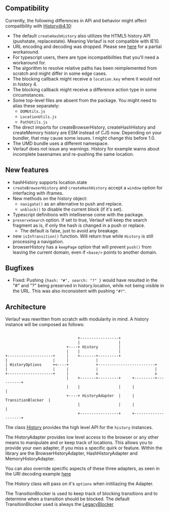 ## Compatibility

Currently, the following differences in APi and behavior might affect compatibility with History@4.10:

-   The default `createHashHistory` also utilizes the HTML5 history API (pushstate, replacestate). Meaning Verlauf is not compatible with IE10.
-   URL encoding and decoding was dropped. Please see [here](./URI_Decoding.md) for a partial workaround.
-   For typescript users, there are type incompatibilities that you'll need a workaround for.
-   The algorithm to resolve relative paths has been reimplemented from scratch and might differ in some edge cases.
-   The blocking callback might receive a `location.key` where it would not in history 4.
-   The blocking callback might receive a difference action type in some circumstances.
-   Some top-level files are absent from the package. You might need to alias these separately:
    -   `DOMUtils.js`
    -   `LocationUtils.js`
    -   `PathUtils.js`
-   The direct imports for createBrowserHistory, createHashHistory and createMemory history are ESM instead of CJS now. Depending on your bundler, that may cause some issues. I might change this before 1.0.
-   The UMD bundle uses a different namespace.
-   Verlauf does not issue any warnings. History for example warns about incomplete basenames and re-pushing the same location.

## New features

-   hashHistory supports location.state
-   `createBrowserHistory` and `createHashHistory` accept a `window` option for interfacing with iframes.
-   New methods on the history object:
    -   `navigate()` as an alternative to push and replace.
    -   `unblock()` to disable the current block (if it's set).
-   Typescript definitions with intellisense come with the package.
-   `preserveSearch` option. If set to true, Verlauf will keep the search fragment as is, if only the hash is changed in a push or replace.
    -   The default is false, just to avoid any breakage.
-   new `isInTransition()` function. Will return true while `History` is still processing a navigation.
-   browserHistory has a `keepPage` option that will prevent `push()` from leaving the current domain, even if `<base/>` points to another domain.

## Bugfixes

-   Fixed: Pushing `{hash: "#", search: "?" }` would have resulted in the "#" and "?" being preserved in history.location, while not being visible in the URL.
    This was also inconsistent with pushing `"#?"`.

## Architecture

Verlauf was rewritten from scratch with modularity in mind. A history instance will be composed as follows:

```

                                +-----------------+
                                |                 |
                           +----+ History         |
                           |    |                 |
+--------------------+     |    +-------+---------+
|                    |     |            |
| HistoryOptions     +<----+            +-------------------------+
|                    |     |            |                         |
+--------------------+     |            v                         v
                           |    +-------+---------+     +---------+----------+
                           |    |                 |     |                    |
                           +----+ HistoryAdapter  |     | TransitionBlocker  |
                                |                 |     |                    |
                                +-----------------+     +--------------------+

```

The class [History](./api/classes/history.md) provides the high level API for the `history` instances.

The HistoryAdapter provides low level access to the browser or any other means to manipulate and or keep track of locations. This allows you to provide your own adapter, if you miss a specific quirk or feature. Within the library are the BrowserHistoryAdapter, HashHistoryAdapter and MemoryHistoryAdapter.

You can also override specific aspects of these three adapters, as seen in the URI decoding example [here](./URI_Decoding.md)

The History class will pass on it's `options` when initiliazing the Adapter.

The TransitionBlocker is used to keep track of blocking transitions and to determine when a transition should be blocked. The default TransitionBlocker used is always the [LegacyBlocker](./api/README.md#legacyblocker)
